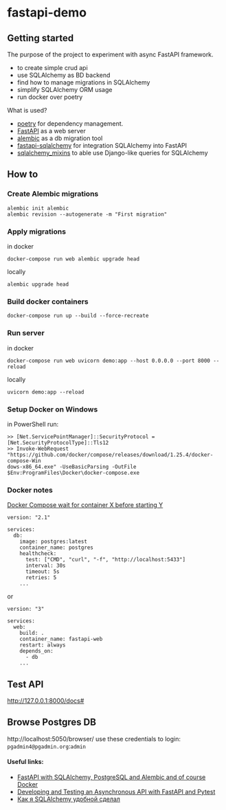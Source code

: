 # fastapi-demo

## Getting started

The purpose of the project to experiment with async FastAPI framework.
- to create simple crud api
- use SQLAlchemy as BD backend
- find how to manage migrations in SQLAlchemy
- simplify SQLAlchemy ORM usage
- run docker over poetry


What is used?
- [poetry] for dependency management.
- [FastAPI] as a web server
- [alembic] as a db migration tool
- [fastapi-sqlalchemy] for integration SQLAlchemy into FastAPI
- [sqlalchemy_mixins] to able use Django-like queries for SQLAlchemy


## How to
### Create Alembic migrations
```
alembic init alembic
alembic revision --autogenerate -m "First migration"
```

### Apply migrations
in docker
```
docker-compose run web alembic upgrade head
```
locally
```
alembic upgrade head
```

### Build docker containers
```
docker-compose run up --build --force-recreate
```

### Run server
in docker
```
docker-compose run web uvicorn demo:app --host 0.0.0.0 --port 8000 --reload
```
locally
```
uvicorn demo:app --reload
```

### Setup Docker on Windows
in PowerShell run:
```
>> [Net.ServicePointManager]::SecurityProtocol = [Net.SecurityProtocolType]::Tls12
>> Invoke-WebRequest "https://github.com/docker/compose/releases/download/1.25.4/docker-compose-Win
dows-x86_64.exe" -UseBasicParsing -OutFile $Env:ProgramFiles\Docker\docker-compose.exe
```

### Docker notes
[Docker Compose wait for container X before starting Y](https://stackoverflow.com/questions/31746182/docker-compose-wait-for-container-x-before-starting-y)
```
version: "2.1"

services:
  db:
    image: postgres:latest
    container_name: postgres
    healthcheck:
      test: ["CMD", "curl", "-f", "http://localhost:5433"]
      interval: 30s
      timeout: 5s
      retries: 5
    ...
```
or
```.env
version: "3"

services:
  web:
    build: .
    container_name: fastapi-web
    restart: always
    depends_on:
      - db
    ...
```

## Test API
http://127.0.0.1:8000/docs#

## Browse Postgres DB
http://localhost:5050/browser/
use these credentials to login: `pgadmin4@pgadmin.org`:`admin`

#### Useful links:
- [FastAPI with SQLAlchemy, PostgreSQL and Alembic and of course Docker](https://medium.com/@ahmed.nafies/fastapi-with-sqlalchemy-postgresql-and-alembic-and-of-course-docker-f2b7411ee396)
- [Developing and Testing an Asynchronous API with FastAPI and Pytest](https://testdriven.io/blog/fastapi-crud/)
- [Как я SQLAlchemy удобной сделал](https://habr.com/ru/post/324876/)


[poetry]: https://python-poetry.org/docs/
[FastAPI]: https://fastapi.tiangolo.com/
[alembic]: https://alembic.sqlalchemy.org/en/latest/
[fastapi-sqlalchemy]: https://pypi.org/project/FastAPI-SQLAlchemy/
[sqlalchemy_mixins]: https://github.com/absent1706/sqlalchemy-mixins